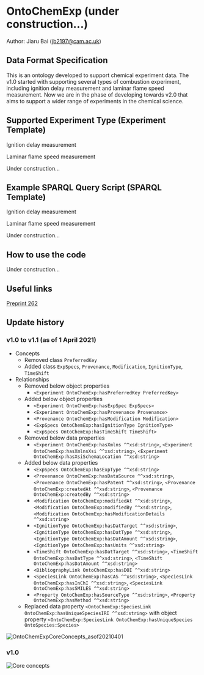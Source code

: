 # OntoChemExp (under construction...)

Author: Jiaru Bai (jb2197@cam.ac.uk)

## Data Format Specification

This is an ontology developed to support chemical experiment data. The v1.0 started with supporting several types of combustion experiment, including ignition delay measurement and laminar flame speed measurement. Now we are in the phase of developing towards v2.0 that aims to support a wider range of experiments in the chemical science. 



## Supported Experiment Type (Experiment Template)

Ignition delay measurement

Laminar flame speed measurement

Under construction...



## Example SPARQL Query Script (SPARQL Template)

Ignition delay measurement

Laminar flame speed measurement

Under construction...



## How to use the code

Under construction...



## Useful links

[Preprint 262](https://como.ceb.cam.ac.uk/preprints/262/)



## Update history

### v1.0 to v1.1 (as of 1 April 2021)

- Concepts
  - Removed class `PreferredKey`
  - Added class `ExpSpecs`, `Provenance`, `Modification`, `IgnitionType`, `TimeShift`
- Relationships
  - Removed below object properties
    - `<Experiment OntoChemExp:hasPreferredKey PreferredKey>`
  - Added below object properties
    - `<Experiment OntoChemExp:hasExpSpec ExpSpecs>`
    - `<Experiment OntoChemExp:hasProvenance Provenance>`
    - `<Provenance OntoChemExp:hasModification Modification>`
    - `<ExpSpecs OntoChemExp:hasIgnitionType IgnitionType>`
    - `<ExpSpecs OntoChemExp:hasTimeShift TimeShift>`
  - Removed below data properties
    - `<Experiment OntoChemExp:hasXmlns ^^xsd:string>`, `<Experiment OntoChemExp:hasXmlnsXsi ^^xsd:string>`, `<Experiment OntoChemExp:hasXsiSchemaLocation ^^xsd:string>`
  - Added below data properties
    - `<ExpSpecs OntoChemExp:hasExpType ^^xsd:string>`
    - `<Provenance OntoChemExp:hasDataSource ^^xsd:string>`, `<Provenance OntoChemExp:hasPatent ^^xsd:string>`, `<Provenance OntoChemExp:createdAt ^^xsd:string>`, `<Provenance OntoChemExp:createdBy ^^xsd:string>`
    - `<Modification OntoChemExp:modifiedAt ^^xsd:string>`, `<Modification OntoChemExp:modifiedBy ^^xsd:string>`, `<Modification OntoChemExp:hasModificationDetails ^^xsd:string>`
    - `<IgnitionType OntoChemExp:hasDatTarget ^^xsd:string>`, `<IgnitionType OntoChemExp:hasDatType ^^xsd:string>`, `<IgnitionType OntoChemExp:hasDatAmount ^^xsd:string>`, `<IgnitionType OntoChemExp:hasUnits ^^xsd:string>`
    - `<TimeShift OntoChemExp:hasDatTarget ^^xsd:string>`, `<TimeShift OntoChemExp:hasDatType ^^xsd:string>`, `<TimeShift OntoChemExp:hasDatAmount ^^xsd:string>`
    - `<BibliographyLink OntoChemExp:hasDOI ^^xsd:string>`
    - `<SpeciesLink OntoChemExp:hasCAS ^^xsd:string>`, `<SpeciesLink OntoChemExp:hasInChI ^^xsd:string>`, `<SpeciesLink OntoChemExp:hasSMILES ^^xsd:string>`
    - `<Property OntoChemExp:hasSourceType ^^xsd:string>`, `<Property OntoChemExp:hasMethod ^^xsd:string>`
  - Replaced data property `<OntoChemExp:SpeciesLink OntoChemExp:hasUniqueSpeciesIRI ^^xsd:string>` with object property `<OntoChemExp:SpeciesLink OntoChemExp:hasUniqueSpecies OntoSpecies:Species>`

![OntoChemExpCoreConcepts_asof20210401](C:\Users\jb2197\Downloads\OntoChemExpCoreConcepts_asof20210401.png)

### v1.0

![Core concepts](C:\Users\jb2197\Downloads\OntoChemExpCoreConcepts.png)